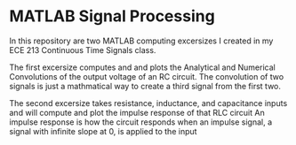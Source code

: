 # MATLAB Signal Processing

In this repository are two MATLAB computing excersizes I created in my ECE 213 Continuous Time Signals class.

The first excersize computes and and plots the Analytical and Numerical Convolutions of the output voltage of an RC circuit.
The convolution of two signals is just a mathmatical way to create a third signal from the first two.

The second excersize takes resistance, inductance, and capacitance inputs and will compute and plot the impulse response of that RLC circuit
An impulse response is how the circuit responds when an impulse signal, a signal with infinite slope at 0, is applied to the input
